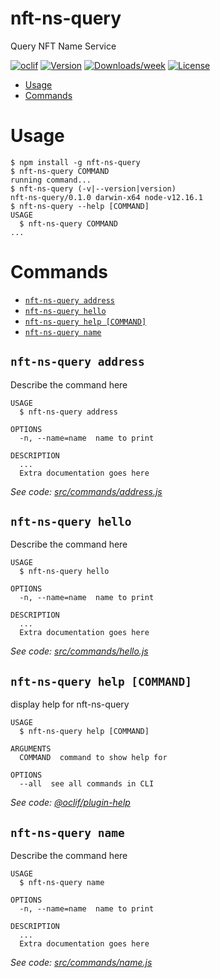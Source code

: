nft-ns-query
============

Query NFT Name Service

[![oclif](https://img.shields.io/badge/cli-oclif-brightgreen.svg)](https://oclif.io)
[![Version](https://img.shields.io/npm/v/nft-ns-query.svg)](https://npmjs.org/package/nft-ns-query)
[![Downloads/week](https://img.shields.io/npm/dw/nft-ns-query.svg)](https://npmjs.org/package/nft-ns-query)
[![License](https://img.shields.io/npm/l/nft-ns-query.svg)](https://github.com/zh/nft-ns/blob/master/package.json)

<!-- toc -->
* [Usage](#usage)
* [Commands](#commands)
<!-- tocstop -->
# Usage
<!-- usage -->
```sh-session
$ npm install -g nft-ns-query
$ nft-ns-query COMMAND
running command...
$ nft-ns-query (-v|--version|version)
nft-ns-query/0.1.0 darwin-x64 node-v12.16.1
$ nft-ns-query --help [COMMAND]
USAGE
  $ nft-ns-query COMMAND
...
```
<!-- usagestop -->
# Commands
<!-- commands -->
* [`nft-ns-query address`](#nft-ns-query-address)
* [`nft-ns-query hello`](#nft-ns-query-hello)
* [`nft-ns-query help [COMMAND]`](#nft-ns-query-help-command)
* [`nft-ns-query name`](#nft-ns-query-name)

## `nft-ns-query address`

Describe the command here

```
USAGE
  $ nft-ns-query address

OPTIONS
  -n, --name=name  name to print

DESCRIPTION
  ...
  Extra documentation goes here
```

_See code: [src/commands/address.js](https://github.com/zh/nft-ns/blob/v0.1.0/src/commands/address.js)_

## `nft-ns-query hello`

Describe the command here

```
USAGE
  $ nft-ns-query hello

OPTIONS
  -n, --name=name  name to print

DESCRIPTION
  ...
  Extra documentation goes here
```

_See code: [src/commands/hello.js](https://github.com/zh/nft-ns/blob/v0.1.0/src/commands/hello.js)_

## `nft-ns-query help [COMMAND]`

display help for nft-ns-query

```
USAGE
  $ nft-ns-query help [COMMAND]

ARGUMENTS
  COMMAND  command to show help for

OPTIONS
  --all  see all commands in CLI
```

_See code: [@oclif/plugin-help](https://github.com/oclif/plugin-help/blob/v3.2.0/src/commands/help.ts)_

## `nft-ns-query name`

Describe the command here

```
USAGE
  $ nft-ns-query name

OPTIONS
  -n, --name=name  name to print

DESCRIPTION
  ...
  Extra documentation goes here
```

_See code: [src/commands/name.js](https://github.com/zh/nft-ns/blob/v0.1.0/src/commands/name.js)_
<!-- commandsstop -->
